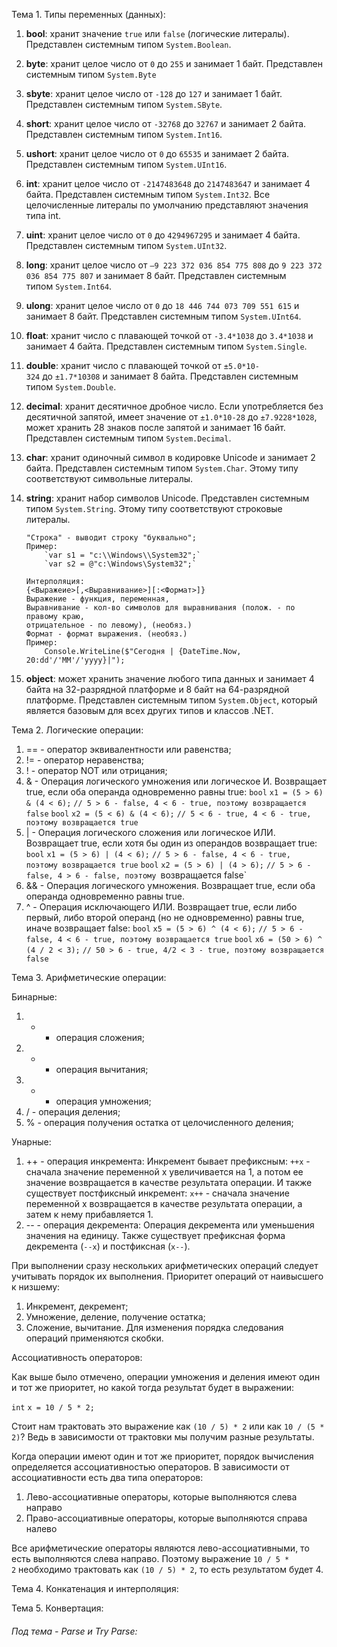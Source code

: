 Тема 1. Типы переменных (данных):

1. **bool**: хранит значение `true` или `false` (логические литералы). Представлен системным типом `System.Boolean`.
3. **byte**: хранит целое число от `0` до `255` и занимает 1 байт. Представлен системным типом `System.Byte`
4. **sbyte**: хранит целое число от `-128` до `127` и занимает 1 байт. Представлен системным типом `System.SByte`.
5. **short**: хранит целое число от `-32768` до `32767` и занимает 2 байта. Представлен системным типом `System.Int16`.
6. **ushort**: хранит целое число от `0` до `65535` и занимает 2 байта. Представлен системным типом `System.UInt16`.
7. **int**: хранит целое число от `-2147483648` до `2147483647` и занимает 4 байта. Представлен системным типом `System.Int32`. Все целочисленные литералы по умолчанию представляют значения типа int.
8. **uint**: хранит целое число от `0` до `4294967295` и занимает 4 байта. Представлен системным типом `System.UInt32`.
9. **long**: хранит целое число от `–9 223 372 036 854 775 808` до `9 223 372 036 854 775 807` и занимает 8 байт. Представлен системным типом `System.Int64`.
10. **ulong**: хранит целое число от `0` до `18 446 744 073 709 551 615` и занимает 8 байт. Представлен системным типом `System.UInt64`.
11. **float**: хранит число с плавающей точкой от `-3.4*1038` до `3.4*1038` и занимает 4 байта. Представлен системным типом `System.Single`.
12. **double**: хранит число с плавающей точкой от `±5.0*10-324` до `±1.7*10308` и занимает 8 байта. Представлен системным типом `System.Double`.
13. **decimal**: хранит десятичное дробное число. Если употребляется без десятичной запятой, имеет значение от `±1.0*10-28` до `±7.9228*1028`, может хранить 28 знаков после запятой и занимает 16 байт. Представлен системным типом `System.Decimal`.
14. **char**: хранит одиночный символ в кодировке Unicode и занимает 2 байта. Представлен системным типом `System.Char`. Этому типу соответствуют символьные литералы.
15. **string**: хранит набор символов Unicode. Представлен системным типом `System.String`. 
    Этому типу соответствуют строковые литералы.
    
        "Строка" - выводит строку "буквально";
        Пример:
		    `var s1 = "c:\\Windows\\System32";`
		    `var s2 = @"c:\Windows\System32";`
		
		Интерполяция:
		{<Выражеие>[,<Выравнивание>][:<Формат>]}
		Выражение - функция, переменная,
		Выравнивание - кол-во символов для выравнивания (полож. - по правому краю,
		отрицательное - по левому), (необяз.)
		Формат - формат выражения. (необяз.)
		Пример:
			Console.WriteLine($"Сегодня | {DateTime.Now, 20:dd'/'MM'/'yyyy}|");

16. **object**: может хранить значение любого типа данных и занимает 4 байта на 32-разрядной платформе и 8 байт на 64-разрядной платформе. Представлен системным типом `System.Object`, который является базовым для всех других типов и классов .NET.

Тема 2. Логические операции:

1. == - оператор эквивалентности или равенства;
2.  != - оператор неравенства;
3.  ! - оператор NOT или отрицания;
4.  & - Операция логического умножения или логическое И. Возвращает true, если оба операнда одновременно равны true:
	`bool` `x1 = (5 > 6) & (4 < 6);` `// 5 > 6 - false, 4 < 6 - true, поэтому возвращается false`
	`bool` `x2 = (5 < 6) & (4 < 6);` `// 5 < 6 - true, 4 < 6 - true, поэтому возвращается true`
5.  | - Операция логического сложения или логическое ИЛИ. Возвращает true, если хотя бы один из операндов возвращает true:
	`bool` `x1 = (5 > 6) | (4 < 6);` `// 5 > 6 - false, 4 < 6 - true, поэтому возвращается true`
	`bool` `x2 = (5 > 6) | (4 > 6);` `// 5 > 6 - false, 4 > 6 - false, поэтому
	`возвращается false`
6.  && - Операция логического умножения. Возвращает true, если оба операнда одновременно равны true.
7. ^ - Операция исключающего ИЛИ. Возвращает true, если либо первый, либо второй операнд (но не одновременно) равны true, иначе возвращает false:
	`bool` `x5 = (5 > 6) ^ (4 < 6);` `// 5 > 6 - false, 4 < 6 - true, поэтому возвращается true`
	`bool` `x6 = (50 > 6) ^ (4 / 2 < 3);` `// 50 > 6 - true, 4/2 < 3 - true, поэтому возвращается false`

Тема 3. Арифметические операции:

Бинарные:
1. + - операция сложения;
2. - - операция вычитания;
3. * - операция умножения;
4.  / - операция деления;
5.  % - операция получения остатка от целочисленного деления;

Унарные:
1. ++ - операция инкремента:
	Инкремент бывает префиксным: `++x` - сначала значение переменной x увеличивается на 1, а потом ее значение возвращается в качестве результата операции.
	И также существует постфиксный инкремент: `x++` - сначала значение переменной x возвращается в качестве результата операции, а затем к нему прибавляется 1.
2. -- - операция декремента:
	Операция декремента или уменьшения значения на единицу. Также существует префиксная форма декремента (`--x`) и постфиксная (`x--`).

При выполнении сразу нескольких арифметических операций следует учитывать порядок их выполнения. Приоритет операций от наивысшего к низшему:
1. Инкремент, декремент;
2. Умножение, деление, получение остатка;
3. Сложение, вычитание.
Для изменения порядка следования операций применяются скобки.

Ассоциативность операторов:

Как выше было отмечено, операции умножения и деления имеют один и тот же приоритет, но какой тогда результат будет в выражении:

`int` `x = 10 / 5 * 2;`

Стоит нам трактовать это выражение как `(10 / 5) * 2` или как `10 / (5 * 2)`? Ведь в зависимости от трактовки мы получим разные результаты.

Когда операции имеют один и тот же приоритет, порядок вычисления определяется ассоциативностью операторов. В зависимости от ассоциативности есть два типа операторов:

1. Лево-ассоциативные операторы, которые выполняются слева направо
2. Право-ассоциативные операторы, которые выполняются справа налево

Все арифметические операторы являются лево-ассоциативными, то есть выполняются слева направо. Поэтому выражение `10 / 5 * 2` необходимо трактовать как `(10 / 5) * 2`, то есть результатом будет 4.

Тема 4. Конкатенация и интерполяция:



Тема 5. Конвертация:

######     Под тема - Parse и Try Parse:

